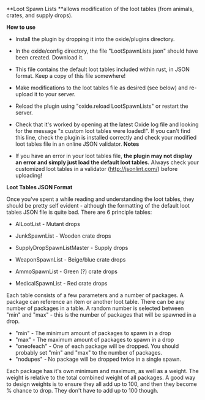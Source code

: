 **Loot Spawn Lists **allows modification of the loot tables (from animals, crates, and supply drops).

**How to use**

* Install the plugin by dropping it into the oxide/plugins directory.
* In the oxide/config directory, the file "LootSpawnLists.json" should have been created. Download it.
* This file contains the default loot tables included within rust, in JSON format. Keep a copy of this file somewhere!
* Make modifications to the loot tables file as desired (see below) and re-upload it to your server.
* Reload the plugin using "oxide.reload LootSpawnLists" or restart the server.
* Check that it's worked by opening at the latest Oxide log file and looking for the message "x custom loot tables were loaded!". If you can't find this line, check the plugin is installed correctly and check your modified loot tables file in an online JSON validator.
**Notes**


* If you have an error in your loot tables file, **the plugin may not display an error and simply just load the default loot tables.** Always check your customized loot tables in a validator (http://jsonlint.com/) before uploading!


**Loot Tables JSON Format**

Once you've spent a while reading and understanding the loot tables, they should be pretty self evident - although the formatting of the default loot tables JSON file is quite bad. There are 6 principle tables:


* AILootList - Mutant drops

* JunkSpawnList - Wooden crate drops

* SupplyDropSpawnListMaster - Supply drops

* WeaponSpawnList - Beige/blue crate drops

* AmmoSpawnList - Green (?) crate drops

* MedicalSpawnList - Red crate drops

Each table consists of a few parameters and a number of packages. A package can reference an item or another loot table. There can be any number of packages in a table. A random number is selected between "min" and "max" - this is the number of packages that will be spawned in a drop.


* "min" - The minimum amount of packages to spawn in a drop
* "max" - The maximum amount of packages to spawn in a drop
* "oneofeach" - One of each package will be dropped. You should probably set "min" and "max" to the number of packages.
* "nodupes" - No package will be dropped twice in a single spawn.

Each package has it's own minimum and maximum, as well as a weight. The weight is relative to the total combined weight of all packages. A good way to design weights is to ensure they all add up to 100, and then they become % chance to drop. They don't have to add up to 100 though.